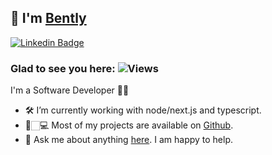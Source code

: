 ## 👋 I'm [Bently](https://github.com/BentlyM/)

[![Linkedin Badge](https://img.shields.io/badge/-LinkedIn-0e76a8?style=flat-square&logo=Linkedin&logoColor=white)](https://www.linkedin.com/in/bently-metayer-707364265/)

### Glad to see you here:  ![Views](https://komarev.com/ghpvc/?username=bentlyM&color=blue)


I'm a Software Developer 👨‍💻

- 🛠 I’m currently working with node/next.js and typescript.
- 🚀🏻‍💻 Most of my projects are available on [Github](https://github.com/BentlyM?tab=repositories).
- 💬 Ask me about anything [here](https://github.com/BentlyM/BentlyM/issues/). I am happy to help.
